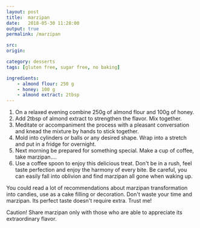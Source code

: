 ```yaml
---
layout: post
title:  marzipan
date:   2018-05-30 11:28:00
output: true
permalink: /marzipan

src:
origin: 

category: desserts
tags: [gluten free, sugar free, no baking]

ingredients: 
    - almond flour: 250 g
    - honey: 100 g
    - almond extract: 2tbsp    
---
```

1. On a relaxed evening combine 250g of almond flour and 100g of honey. 
2. Add 2tbsp of almond extract to strengthen the flavor. Mix together.  
3. Meditate or accompaniment the process with a  pleasant conversation and knead the mixture by hands to stick together.  
4. Mold into cylinders or balls or any desired shape. Wrap into a stretch and put in a fridge for overnight.
5. Next morning be prepared for something special. Make a cup of coffee, take marzipan.... 
6. Use a coffee spoon to enjoy this delicious treat. Don't be in a rush, feel taste perfection and enjoy the harmony of every bite. Be careful, you can easily fall into oblivion and find marzipan all gone when waking up.
    
You could read a lot of recommendations about marzipan transformation into candies, use as a cake filling or decoration. Don't waste your time and marzipan. Its perfect taste doesn't require extra. Trust me!

Caution! Share marzipan only with those who are able to appreciate its extraordinary flavor.
